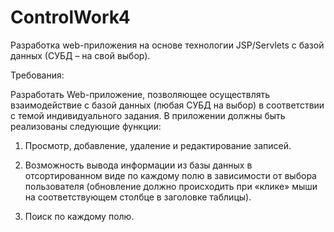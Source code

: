 # ControlWork4

Разработка web-приложения на основе технологии JSP/Servlets с базой данных (СУБД – на свой выбор).

Требования:

Разработать Web-приложение, позволяющее осуществлять взаимодействие с базой данных (любая СУБД на выбор) в соответствии с темой индивидуального задания. В приложении должны быть реализованы следующие функции:

1. Просмотр, добавление, удаление и редактирование записей.

2. Возможность вывода информации из базы данных в отсортированном виде по каждому полю в зависимости от выбора пользователя (обновление должно происходить при «клике» мыши на соответствующем столбце в заголовке таблицы).

3. Поиск по каждому полю.
